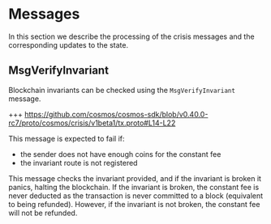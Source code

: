 <!--
order: 2
-->

# Messages

In this section we describe the processing of the crisis messages and the
corresponding updates to the state.

## MsgVerifyInvariant

Blockchain invariants can be checked using the `MsgVerifyInvariant` message.

+++ https://github.com/cosmos/cosmos-sdk/blob/v0.40.0-rc7/proto/cosmos/crisis/v1beta1/tx.proto#L14-L22

This message is expected to fail if:

* the sender does not have enough coins for the constant fee
* the invariant route is not registered

This message checks the invariant provided, and if the invariant is broken it
panics, halting the blockchain. If the invariant is broken, the constant fee is
never deducted as the transaction is never committed to a block (equivalent to
being refunded). However, if the invariant is not broken, the constant fee will
not be refunded.
